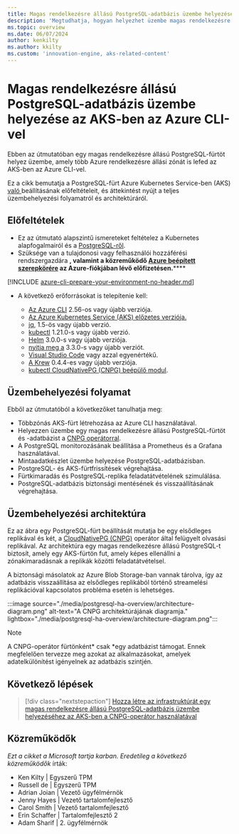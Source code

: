 ```yaml
---
title: Magas rendelkezésre állású PostgreSQL-adatbázis üzembe helyezésének áttekintése az AKS-ben az Azure CLI-vel
description: 'Megtudhatja, hogyan helyezhet üzembe magas rendelkezésre állású PostgreSQL-adatbázist az AKS-en a CloudNativePG operátor használatával.'
ms.topic: overview
ms.date: 06/07/2024
author: kenkilty
ms.author: kkilty
ms.custom: 'innovation-engine, aks-related-content'
---
```

# Magas rendelkezésre állású PostgreSQL-adatbázis üzembe helyezése az AKS-ben az Azure CLI-vel

Ebben az útmutatóban egy magas rendelkezésre állású PostgreSQL-fürtöt helyez üzembe, amely több Azure rendelkezésre állási zónát is lefed az AKS-ben az Azure CLI-vel.

Ez a cikk bemutatja a PostgreSQL-fürt Azure Kubernetes Service-ben (AKS)[ való ][what-is-aks]beállításának előfeltételeit, és áttekintést nyújt a teljes üzembehelyezési folyamatról és architektúráról.

## Előfeltételek

* Ez az útmutató alapszintű ismereteket feltételez a Kubernetes alapfogalmairól [][core-kubernetes-concepts] és a [PostgreSQL-ről][postgresql].
* Szüksége van a tulajdonosi vagy felhasználói hozzáférési rendszergazdára **, valamint a **közreműködő** [Azure beépített szerepkörére][azure-roles] az Azure-fiókjában lévő előfizetésen.******

[!INCLUDE [azure-cli-prepare-your-environment-no-header.md](~/reusable-content/azure-cli/azure-cli-prepare-your-environment-no-header.md)]

* A következő erőforrásokat is telepítenie kell:

  * [Az Azure CLI](/cli/azure/install-azure-cli) 2.56-os vagy újabb verziója.
  * [Az Azure Kubernetes Service (AKS) előzetes verziója.][aks-preview]
  * [jq][jq], 1.5-ös vagy újabb verzió.
  * [kubectl][install-kubectl] 1.21.0-s vagy újabb verzió.
  * [Helm][install-helm] 3.0.0-s vagy újabb verziója.
  * [nyitja meg a][install-openssl] 3.3.0-s vagy újabb verziót.
  * [Visual Studio Code][install-vscode] vagy azzal egyenértékű.
  * [A Krew][install-krew] 0.4.4-es vagy újabb verziója.
  * [kubectl CloudNativePG (CNPG) beépülő modul][cnpg-plugin].

## Üzembehelyezési folyamat

Ebből az útmutatóból a következőket tanulhatja meg:

* Többzónás AKS-fürt létrehozása az Azure CLI használatával.
* Helyezzen üzembe egy magas rendelkezésre állású PostgreSQL-fürtöt és -adatbázist a [CNPG operátorral][cnpg-plugin].
* A PostgreSQL monitorozásának beállítása a Prometheus és a Grafana használatával.
* Mintaadatkészlet üzembe helyezése PostgreSQL-adatbázisban.
* PostgreSQL- és AKS-fürtfrissítések végrehajtása.
* Fürtkimaradás és PostgreSQL-replika feladatátvételének szimulálása.
* PostgreSQL-adatbázis biztonsági mentésének és visszaállításának végrehajtása.

## Üzembehelyezési architektúra

Ez az ábra egy PostgreSQL-fürt beállítását mutatja be egy elsődleges replikával és két, a [CloudNativePG (CNPG)](https://cloudnative-pg.io/) operátor által felügyelt olvasási replikával. Az architektúra egy magas rendelkezésre állású PostgreSQL-t biztosít, amely egy AKS-fürtön fut, amely képes ellenállni a zónakimaradásnak a replikák közötti feladatátvételsel.

A biztonsági másolatok az Azure Blob Storage-ban [](/azure/storage/blobs/)vannak tárolva, így az adatbázis visszaállítása az elsődleges replikából történő streamelési replikációval kapcsolatos probléma esetén is lehetséges.

:::image source="./media/postgresql-ha-overview/architecture-diagram.png" alt-text="A CNPG architektúrájának diagramja." lightbox="./media/postgresql-ha-overview/architecture-diagram.png":::

> [!NOTE]
> A CNPG-operátor fürtönként* csak *egy adatbázist támogat. Ennek megfelelően tervezze meg azokat az alkalmazásokat, amelyek adatelkülönítést igényelnek az adatbázis szintjén.

## Következő lépések

> [!div class="nextstepaction"]
> [Hozza létre az infrastruktúrát egy magas rendelkezésre állású PostgreSQL-adatbázis üzembe helyezéséhez az AKS-ben a CNPG-operátor használatával][create-infrastructure]

## Közreműködők

*Ezt a cikket a Microsoft tartja karban. Eredetileg a következő közreműködők* írták:

* Ken Kilty | Egyszerű TPM
* Russell de | Egyszerű TPM
* Adrian Joian | Vezető ügyfélmérnök
* Jenny Hayes | Vezető tartalomfejlesztő
* Carol Smith | Vezető tartalomfejlesztő
* Erin Schaffer | Tartalomfejlesztő 2
* Adam Sharif | 2. ügyfélmérnök

<!-- LINKS -->
[what-is-aks]: ./what-is-aks.md
[postgresql]: https://www.postgresql.org/
[core-kubernetes-concepts]: ./concepts-clusters-workloads.md
[azure-roles]: ../role-based-access-control/built-in-roles.md
[aks-preview]: ./draft.md#install-the-aks-preview-azure-cli-extension
[jq]: https://jqlang.github.io/jq/
[install-kubectl]: https://kubernetes.io/docs/tasks/tools/install-kubectl/
[install-helm]: https://helm.sh/docs/intro/install/
[install-openssl]: https://www.openssl.org/
[install-vscode]: https://code.visualstudio.com/Download
[install-krew]: https://krew.sigs.k8s.io/
[cnpg-plugin]: https://cloudnative-pg.io/documentation/current/kubectl-plugin/#using-krew
[create-infrastructure]: ./create-postgresql-ha.md
